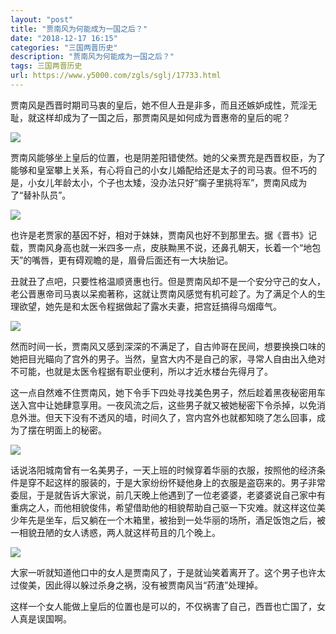 ```yaml
---
layout: "post"
title: "贾南风为何能成为一国之后？"
date: "2018-12-17 16:15"
categories: "三国两晋历史"
description: "贾南风为何能成为一国之后？"
tags: 三国两晋历史
url: https://www.y5000.com/zgls/sglj/17733.html
---
```






贾南风是西晋时期司马衷的皇后，她不但人丑是非多，而且还嫉妒成性，荒淫无耻，就这样却成为了一国之后，那贾南风是如何成为晋惠帝的皇后的呢？

![](https://img.y5000.com/uploads/allimg/170322/15224461H-0.jpg)

贾南风能够坐上皇后的位置，也是阴差阳错使然。她的父亲贾充是西晋权臣，为了能够和皇室攀上关系，有心将自己的小女儿婚配给还是太子的司马衷。但不巧的是，小女儿年龄太小，个子也太矮，没办法只好“瘸子里挑将军”，贾南风成为了“替补队员”。

![](https://img.y5000.com/uploads/allimg/170322/1522442437-1.jpg)

也许是老贾家的基因不好，相对于妹妹，贾南风也好不到那里去。据《晋书》记载，贾南风身高也就一米四多一点，皮肤黝黑不说，还鼻孔朝天，长着一个“地包天”的嘴唇，更有碍观瞻的是，眉骨后面还有一大块胎记。

丑就丑了点吧，只要性格温顺贤惠也行。但是贾南风却不是一个安分守己的女人，老公晋惠帝司马衷以呆痴著称，这就让贾南风感觉有机可趁了。为了满足个人的生理欲望，她先是和太医令程据做起了露水夫妻，把宫廷搞得乌烟瘴气。

![](https://img.y5000.com/uploads/allimg/170322/1522441091-2.jpg)

然而时间一长，贾南风又感到深深的不满足了，自古帅哥在民间，想要换换口味的她把目光瞄向了宫外的男子。当然，皇宫大内不是自己的家，寻常人自由出入绝对不可能，也就是太医令程据有职业便利，所以才近水楼台先得月了。

这一点自然难不住贾南风，她下令手下四处寻找美色男子，然后趁着黑夜秘密用车送入宫中让她肆意享用。一夜风流之后，这些男子就又被她秘密下令杀掉，以免消息外泄。但天下没有不透风的墙，时间久了，宫内宫外也就都知晓了怎么回事，成为了摆在明面上的秘密。

![](https://img.y5000.com/uploads/allimg/170322/1522445427-3.jpg)

话说洛阳城南曾有一名美男子，一天上班的时候穿着华丽的衣服，按照他的经济条件是穿不起这样的服装的，于是大家纷纷怀疑他身上的衣服是盗窃来的。男子非常委屈，于是就告诉大家说，前几天晚上他遇到了一位老婆婆，老婆婆说自己家中有重病之人，而他相貌俊伟，希望借助他的相貌帮助自己驱一下灾难。就这样这位美少年先是坐车，后又躺在一个木箱里，被抬到一处华丽的场所，酒足饭饱之后，被一相貌丑陋的女人诱惑，两人就这样苟且的几个晚上。

![](https://img.y5000.com/uploads/allimg/170322/152244G61-4.jpg)

大家一听就知道他口中的女人是贾南风了，于是就讪笑着离开了。这个男子也许太过俊美，因此得以躲过杀身之祸，没有被贾南风当“药渣”处理掉。

这样一个女人能做上皇后的位置也是可以的，不仅祸害了自己，西晋也亡国了，女人真是误国啊。
